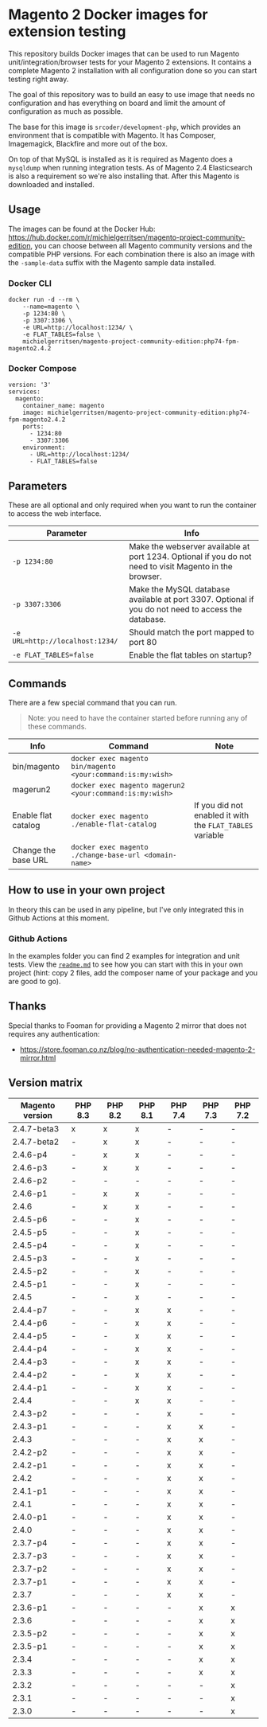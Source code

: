 # Magento 2 Docker images for extension testing

This repository builds Docker images that can be used to run Magento unit/integration/browser tests for your Magento 2 extensions. It contains a complete Magento 2 installation with all configuration done so you can start testing right away.

The goal of this repository was to build an easy to use image that needs no configuration and has everything on board and limit the amount of configuration as much as possible. 

The base for this image is `srcoder/development-php`, which provides an environment that is compatible with Magento. It has Composer, Imagemagick, Blackfire and more out of the box.

On top of that MySQL is installed as it is required as Magento does a `mysqldump` when running integration tests. As of Magento 2.4 Elasticsearch is also a requirement so we're also installing that. After this Magento is downloaded and installed.

## Usage

The images can be found at the Docker Hub: https://hub.docker.com/r/michielgerritsen/magento-project-community-edition, you can choose between all Magento community versions and the compatible PHP versions. For each combination there is also an image with the `-sample-data` suffix with the Magento sample data installed.

### Docker CLI

```
docker run -d --rm \
    --name=magento \
    -p 1234:80 \
    -p 3307:3306 \
    -e URL=http://localhost:1234/ \
    -e FLAT_TABLES=false \
    michielgerritsen/magento-project-community-edition:php74-fpm-magento2.4.2
```

### Docker Compose

```
version: '3'
services:
  magento:
    container_name: magento
    image: michielgerritsen/magento-project-community-edition:php74-fpm-magento2.4.2
    ports:
      - 1234:80
      - 3307:3306
    environment:
      - URL=http://localhost:1234/
      - FLAT_TABLES=false
```

## Parameters

These are all optional and only required when you want to run the container to access the web interface.

| Parameter | Info  |
| --- | --- |
| `-p 1234:80` | Make the webserver available at port 1234. Optional if you do not need to visit Magento in the browser. |
| `-p 3307:3306` | Make the MySQL database available at port 3307. Optional if you do not need to access the database. |
| `-e URL=http://localhost:1234/` | Should match the port mapped to port 80 |
| `-e FLAT_TABLES=false` | Enable the flat tables on startup? |

## Commands

There are a few special command that you can run. 

> Note: you need to have the container started before running any of these commands.

| Info | Command | Note |
| --- | --- | --- |
| bin/magento | `docker exec magento bin/magento <your:command:is:my:wish>` |
| magerun2 | `docker exec magento magerun2 <your:command:is:my:wish>` |
| Enable flat catalog | `docker exec magento ./enable-flat-catalog` | If you did not enabled it with the `FLAT_TABLES` variable |
| Change the base URL | `docker exec magento ./change-base-url <domain-name>` | 

## How to use in your own project

In theory this can be used in any pipeline, but I've only integrated this in Github Actions at this moment.

### Github Actions

In the examples folder you can find 2 examples for integration and unit tests. View the [`readme.md`](examples/github) to see how you can start with this in your own project (hint: copy 2 files, add the composer name of your package and you are good to go).

## Thanks

Special thanks to Fooman for providing a Magento 2 mirror that does not requires any authentication:
- https://store.fooman.co.nz/blog/no-authentication-needed-magento-2-mirror.html

## Version matrix

| Magento version | PHP 8.3 | PHP 8.2 | PHP 8.1 | PHP 7.4 | PHP 7.3 | PHP 7.2 |
|-----------------|---------|---------|---------|---------|---------|---------|
| 2.4.7-beta3     | x       | x       | x       | -       | -       | -       |
| 2.4.7-beta2     | -       | x       | x       | -       | -       | -       |
| 2.4.6-p4        | -       | x       | x       | -       | -       | -       |
| 2.4.6-p3        | -       | x       | x       | -       | -       | -       |
| 2.4.6-p2        | -       | -       | -       | -       | -       | -       |
| 2.4.6-p1        | -       | x       | x       | -       | -       | -       |
| 2.4.6           | -       | x       | x       | -       | -       | -       |
| 2.4.5-p6        | -       | -       | x       | -       | -       | -       |
| 2.4.5-p5        | -       | -       | x       | -       | -       | -       |
| 2.4.5-p4        | -       | -       | x       | -       | -       | -       |
| 2.4.5-p3        | -       | -       | x       | -       | -       | -       |
| 2.4.5-p2        | -       | -       | x       | -       | -       | -       |
| 2.4.5-p1        | -       | -       | x       | -       | -       | -       |
| 2.4.5           | -       | -       | x       | -       | -       | -       |
| 2.4.4-p7        | -       | -       | x       | x       | -       | -       |
| 2.4.4-p6        | -       | -       | x       | x       | -       | -       |
| 2.4.4-p5        | -       | -       | x       | x       | -       | -       |
| 2.4.4-p4        | -       | -       | x       | x       | -       | -       |
| 2.4.4-p3        | -       | -       | x       | x       | -       | -       |
| 2.4.4-p2        | -       | -       | x       | x       | -       | -       |
| 2.4.4-p1        | -       | -       | x       | x       | -       | -       |
| 2.4.4           | -       | -       | x       | x       | -       | -       |
| 2.4.3-p2        | -       | -       | -       | x       | -       | -       |
| 2.4.3-p1        | -       | -       | -       | x       | x       | -       |
| 2.4.3           | -       | -       | -       | x       | x       | -       |
| 2.4.2-p2        | -       | -       | -       | x       | x       | -       |
| 2.4.2-p1        | -       | -       | -       | x       | x       | -       |
| 2.4.2           | -       | -       | -       | x       | x       | -       |
| 2.4.1-p1        | -       | -       | -       | x       | x       | -       |
| 2.4.1           | -       | -       | -       | x       | x       | -       |
| 2.4.0-p1        | -       | -       | -       | x       | x       | -       |
| 2.4.0           | -       | -       | -       | x       | x       | -       |
| 2.3.7-p4        | -       | -       | -       | x       | x       | -       |
| 2.3.7-p3        | -       | -       | -       | x       | x       | -       |
| 2.3.7-p2        | -       | -       | -       | x       | x       | -       |
| 2.3.7-p1        | -       | -       | -       | x       | x       | -       |
| 2.3.7           | -       | -       | -       | x       | x       | -       |
| 2.3.6-p1        | -       | -       | -       | -       | x       | x       |
| 2.3.6           | -       | -       | -       | -       | x       | x       |
| 2.3.5-p2        | -       | -       | -       | -       | x       | x       |
| 2.3.5-p1        | -       | -       | -       | -       | x       | x       |
| 2.3.4           | -       | -       | -       | -       | x       | x       |
| 2.3.3           | -       | -       | -       | -       | x       | x       |
| 2.3.2           | -       | -       | -       | -       | -       | x       |
| 2.3.1           | -       | -       | -       | -       | -       | x       |
| 2.3.0           | -       | -       | -       | -       | -       | x       |

